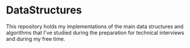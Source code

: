 # DataStructures
This repository holds my implementations of the main data structures and algorithms that I've studied during the preparation for technical interviews and during my free time.
